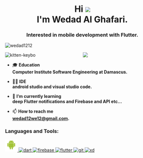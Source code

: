 <h1 align="center">Hi <img src="https://github.com/abdoachhoubi/abdoachhoubi/blob/main/gifs/Hi.gif" width="30">
  <br>I'm Wedad Al Ghafari.</h1>
<h3 align="center">Interested in mobile development with Flutter.</h3>

<p align="left"> <img src="https://komarev.com/ghpvc/?username=wedad1212&label=Profile%20views&color=0e75b6&style=flat" alt="wedad1212" /> </p>
<!-- <picture> <img align="right" src="https://github.com/wedad1212/wedad1212/assets/106346658/8d22ae5b-d865-4f1e-a97e-f672b1887275 width = 250px></picture> -->


<picture> <img align="right" src="https://github.com/wedad1212/wedad1212/assets/106346658/b01c024e-de83-47c0-89fb-5e516e564d45?raw=true" width = 250px></picture>


![kitten-keybo](https://github.com/wedad1212/wedad1212/assets/106346658/b01c024e-de83-47c0-89fb-5e516e564d45)



- 🎓 **Education** <br> **Computer Institute Software Engineering at Damascus.**

- 👨‍💻 **IDE** <br>**android studio and visual studio code.**

- 🌱 **I’m currently learning**<br> **deep Flutter notifications and Firebase and API etc...**

- 📫 **How to reach me**<br> **wedad12we12@gmail.com.**


<h3 align="left">Languages and Tools:</h3>
<p align="left"> <a href="https://developer.android.com" target="_blank" rel="noreferrer"> <img src="https://raw.githubusercontent.com/devicons/devicon/master/icons/android/android-original-wordmark.svg" alt="android" width="40" height="40"/> </a> <a href="https://dart.dev" target="_blank" rel="noreferrer"> <img src="https://www.vectorlogo.zone/logos/dartlang/dartlang-icon.svg" alt="dart" width="40" height="40"/> </a> <a href="https://firebase.google.com/" target="_blank" rel="noreferrer"> <img src="https://www.vectorlogo.zone/logos/firebase/firebase-icon.svg" alt="firebase" width="40" height="40"/> </a> <a href="https://flutter.dev" target="_blank" rel="noreferrer"> <img src="https://www.vectorlogo.zone/logos/flutterio/flutterio-icon.svg" alt="flutter" width="40" height="40"/> </a> <a href="https://git-scm.com/" target="_blank" rel="noreferrer"> <img src="https://www.vectorlogo.zone/logos/git-scm/git-scm-icon.svg" alt="git" width="40" height="40"/> </a> <a href="https://www.adobe.com/products/xd.html" target="_blank" rel="noreferrer"> <img src="https://cdn.worldvectorlogo.com/logos/adobe-xd.svg" alt="xd" width="40" height="40"/> </a> </p>


